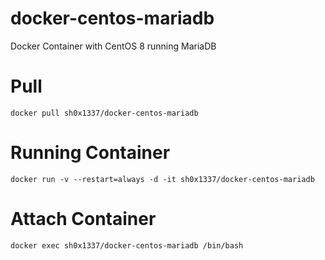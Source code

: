 # docker-centos-mariadb
Docker Container with CentOS 8 running MariaDB
# Pull

```
docker pull sh0x1337/docker-centos-mariadb
```

# Running Container

```
docker run -v --restart=always -d -it sh0x1337/docker-centos-mariadb
```

# Attach Container

```
docker exec sh0x1337/docker-centos-mariadb /bin/bash
